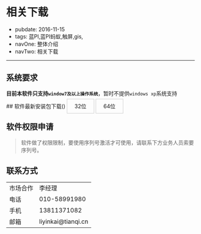 # 相关下载

- pubdate: 2016-11-15
- tags: 蓝PI,蓝PI蚂蚁,触屏,gis,
- navOne: 整体介绍
- navTwo: 相关下载

------
## 系统要求
**目前本软件只支持`window7及以上操作系统`**，暂时不提供`windows xp`系统支持

<style>
.download_link{
	border: 1px solid #ccc;
	padding: 10px 20px;
}
a.download_on,
.download_link:hover{
	background-color: #026e00;
	color: white;
}
.info_alert {
	color: #a94442;
    background-color: #f2dede;
    border-color: #ebccd1;
    display: none;
    padding: 10px;
    font-size: 20px;
}
</style>
<div class="info_alert">您当前系统不支持此安装包，请确保您的系统为window7及以上系统。</div>
## 软件最新安装包下载(<span id="version"></span>)
<a id="download_32" class="download download_link">32位</a>
<a id="download_64" class="download download_link">64位</a>

## 软件权限申请
> 软件做了权限限制，要使用序列号激活才可使用，请联系下方业务人员索要序列号。

## 联系方式
<table>
    <tr>
        <td>市场合作</td>
        <td>李经理</td>
    </tr>
    <tr>
        <td>电话</td>
        <td>010-58991980</td>
    </tr>
    <tr>
        <td>手机</td>
        <td>13811371082</td>
    </tr>
    <tr>
        <td>邮箱</td>
        <td>liyinkai@tianqi.cn</td>
    </tr>
</table>

<script>
$(function(){
	var ua = navigator.userAgent;
	var m = /Windows NT ([\d\.]+)/.exec(ua);
	if (m && parseFloat(m[1]) < 6) {
		$('.info_alert').fadeIn();
		$('.download').click(function(e) {
			if (!confirm('您当前系统不支持此安装包是否继续下载？')) {
				e.preventDefault();
			}
		});
	}
	var is64 = false;
	var agent = ua.toLowerCase();
	if(agent.indexOf("win64") >= 0 || agent.indexOf("wow64") >= 0){
		is64 = true;
	}
	$('#download_'+(is64? 64: 32)).addClass('download_on');
	$('.download').attr('target', '_blank');
	window.bpa_touch_package = function(data) {
		$('#download_32').attr('href', data.packages.win32.url);
		$('#download_64').attr('href', data.packages.win64.url);
		$('#version').text(data.version);
		window.bpa_gt_package = null;
	}

	$.getScript('//download.tianqi.cn/BPA/TOUCH/package.js');
})
</script>
